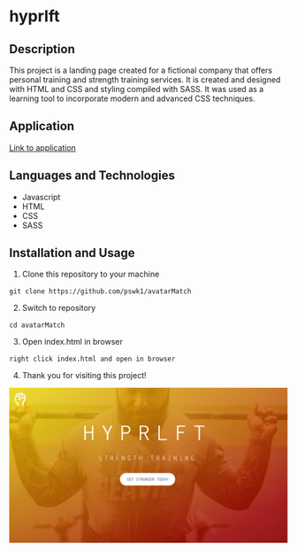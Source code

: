 # hyprlft

## Description

This project is a landing page created for a fictional company that offers personal training and strength training services. It is created and designed with HTML and CSS and styling compiled with SASS. It was used as a learning tool to incorporate modern and advanced CSS techniques.

## Application

[Link to application](https://pswk1.github.io/hyprlft/)

## Languages and Technologies

- Javascript
- HTML
- CSS
- SASS

## Installation and Usage

1. Clone this repository to your machine

```
git clone https://github.com/pswk1/avatarMatch
```

2. Switch to repository

```
cd avatarMatch
```

3. Open index.html in browser

```
right click index.html and open in browser
```

4. Thank you for visiting this project!

<img src='./img/hypr_screenshot.png' alt='screenshot'>
